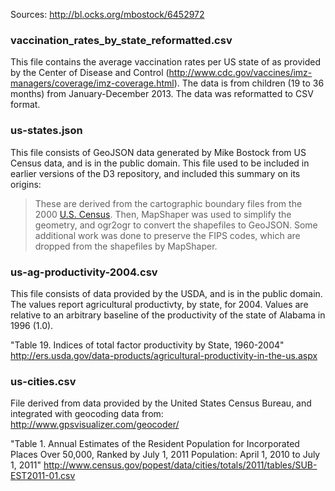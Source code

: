 Sources: http://bl.ocks.org/mbostock/6452972

### vaccination_rates_by_state_reformatted.csv
This file contains the average vaccination rates per US state of as provided by the Center of Disease and Control (http://www.cdc.gov/vaccines/imz-managers/coverage/imz-coverage.html). The data is from children (19 to 36 months) from January-December 2013. The data was reformatted to CSV format.

### us-states.json

This file consists of GeoJSON data generated by Mike Bostock from US Census data, and is in the public domain.  This file used to be included in earlier versions of the D3 repository, and included this summary on its origins:

> These are derived from the cartographic boundary files from the 2000 [U.S. Census](http://www.census.gov/geo/www/cob/bdy_files.html
). Then, MapShaper was used to simplify the geometry, and ogr2ogr to convert the shapefiles to GeoJSON. Some additional work was done to preserve the FIPS codes, which are dropped from the shapefiles by MapShaper.




### us-ag-productivity-2004.csv

This file consists of data provided by the USDA, and is in the public domain.  The values report agricultural productivty, by state, for 2004.  Values are relative to an arbitrary baseline of the productivity of the state of Alabama in 1996 (1.0).

"Table 19. Indices of total factor productivity by State, 1960-2004"
http://ers.usda.gov/data-products/agricultural-productivity-in-the-us.aspx



### us-cities.csv

File derived from data provided by the United States Census Bureau, and integrated with geocoding data from: http://www.gpsvisualizer.com/geocoder/

"Table 1. Annual Estimates of the Resident Population for Incorporated Places Over 50,000, Ranked by July 1, 2011 Population: April 1, 2010 to July 1, 2011"
http://www.census.gov/popest/data/cities/totals/2011/tables/SUB-EST2011-01.csv
